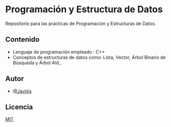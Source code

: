# Programación y Estructura de Datos

Repositorio para las prácticas de Programación y Estructuras de Datos.

## Contenido

- Lenguaje de programación empleado : C++
- Conceptos de estructuras de datos como: Lista, Vector, Árbol Binario de Búsqueda y Árbol AVL.

## Autor

- [@Javiiiis](https://www.github.com/Javiiiis)

## Licencia

[MIT](https://choosealicense.com/licenses/mit/)
